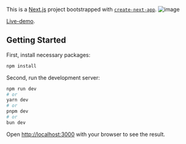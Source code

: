 This is a [Next.js](https://nextjs.org/) project bootstrapped with [`create-next-app`](https://github.com/vercel/next.js/tree/canary/packages/create-next-app).
![image](https://github.com/khaihoan99/webdev/assets/93922153/5d992b77-14f6-4c70-9988-9907fdbfeb53)


[Live-demo](https://webdev-khai-hoangs-projects.vercel.app/).

## Getting Started

First, install necessary packages:
```bash
npm install
```
Second, run the development server:

```bash
npm run dev
# or
yarn dev
# or
pnpm dev
# or
bun dev
```

Open [http://localhost:3000](http://localhost:3000) with your browser to see the result.



